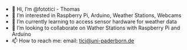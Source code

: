 - 👋 Hi, I’m @fototici - Thomas
- 👀 I’m interested in Raspberry Pi, Arduino, Weather Stations, Webcams
- 🌱 I’m currently learning to access sensor hardware for weather data
- 💞️ I’m looking to collaborate on Wather Stations with Raspberry Pi and Arduino
- 📫 How to reach me: email: tici@uni-paderborn.de

<!---
fototici/fototici is a ✨ special ✨ repository because its `README.md` (this file) appears on your GitHub profile.
You can click the Preview link to take a look at your changes.
--->

